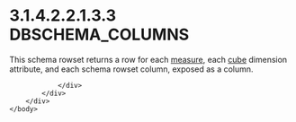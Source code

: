 <html dir="LTR" xmlns:mshelp="http://msdn.microsoft.com/mshelp" xmlns:ddue="http://ddue.schemas.microsoft.com/authoring/2003/5" xmlns:xlink="http://www.w3.org/1999/xlink" xmlns:tool="http://www.microsoft.com/tooltip">
    <head>
        <meta http-equiv="Content-Type" content="text/html; CHARSET=utf-8"></meta>
        <meta name="save" content="history"></meta>
        <title>3.1.4.2.2.1.3.3 DBSCHEMA_COLUMNS</title>
        <xml>
            <mshelp:toctitle title="3.1.4.2.2.1.3.3 DBSCHEMA_COLUMNS"></mshelp:toctitle>
            <mshelp:rltitle title="[MS-SSAS]: DBSCHEMA_COLUMNS"></mshelp:rltitle>
            <mshelp:keyword index="A" term="9f26978e-bf0a-4a43-9d12-3c8c52b2e115"></mshelp:keyword>
            <mshelp:attr name="DCSext.ContentType" value="open specification"></mshelp:attr>
            <mshelp:attr name="AssetID" value="9f26978e-bf0a-4a43-9d12-3c8c52b2e115"></mshelp:attr>
            <mshelp:attr name="TopicType" value="kbRef"></mshelp:attr>
            <mshelp:attr name="DCSext.Title" value="[MS-SSAS]: DBSCHEMA_COLUMNS" />
        </xml>
    </head>
    <body>
        <div id="header">
            <h1 class="heading">3.1.4.2.2.1.3.3 DBSCHEMA_COLUMNS</h1>
        </div>
        <div id="mainSection">
            <div id="mainBody">
                <div id="allHistory" class="saveHistory"></div>
                <div id="sectionSection0" class="section" name="collapseableSection">
                    

<p>This schema rowset returns a row for each <a href="8676f5ce-62d4-4244-a326-634bfed4aba4.htm#gt_70548cb6-ef0e-4f2a-8e34-7293a9df8998">measure</a>, each <a href="8676f5ce-62d4-4244-a326-634bfed4aba4.htm#gt_a0c8d97b-322c-4117-8525-37e5f26751e7">cube</a> dimension attribute,
and each schema rowset column, exposed as a column.</p>


                </div>
            </div>
        </div>
    </body>
</html>